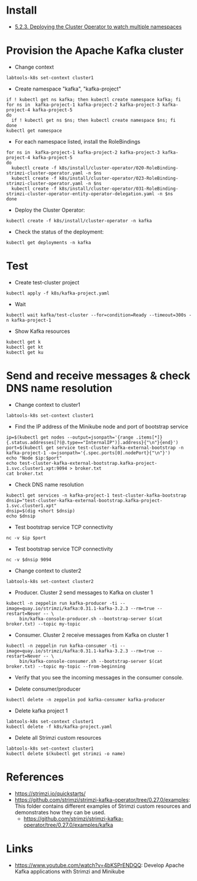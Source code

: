 # Install
   * [5.2.3. Deploying the Cluster Operator to watch multiple namespaces](https://strimzi.io/docs/operators/latest/deploying.html#deploying-cluster-operator-to-watch-multiple-namespaces-str)

# Provision the Apache Kafka cluster
   * Change context
```shell
labtools-k8s set-context cluster1
```
   * Create namespace "kafka", "kafka-project"
```shell
if ! kubectl get ns kafka; then kubectl create namespace kafka; fi
for ns in  kafka-project-1 kafka-project-2 kafka-project-3 kafka-project-4 kafka-project-5
do 
  if ! kubectl get ns $ns; then kubectl create namespace $ns; fi
done
kubectl get namespace
```
   * For each namespace listed, install the RoleBindings
```shell
for ns in  kafka-project-1 kafka-project-2 kafka-project-3 kafka-project-4 kafka-project-5
do 
  kubectl create -f k8s/install/cluster-operator/020-RoleBinding-strimzi-cluster-operator.yaml -n $ns
  kubectl create -f k8s/install/cluster-operator/023-RoleBinding-strimzi-cluster-operator.yaml -n $ns
  kubectl create -f k8s/install/cluster-operator/031-RoleBinding-strimzi-cluster-operator-entity-operator-delegation.yaml -n $ns
done
```

   * Deploy the Cluster Operator:
```shell
kubectl create -f k8s/install/cluster-operator -n kafka
```

   * Check the status of the deployment:
```shell
kubectl get deployments -n kafka
```







# Test
   * Create test-cluster project
```shell
kubectl apply -f k8s/kafka-project.yaml
```
 
   * Wait
```shell
kubectl wait kafka/test-cluster --for=condition=Ready --timeout=300s -n kafka-project-1
```

   * Show Kafka resources
```shell
kubectl get k
kubectl get kt
kubectl get ku
```


# Send and receive messages & check DNS name resolution
   * Change context to cluster1
```shell
labtools-k8s set-context cluster1
```

   * Find the IP address of the Minikube node and port of bootstrap service
```shell
ip=$(kubectl get nodes --output=jsonpath='{range .items[*]}{.status.addresses[?(@.type=="InternalIP")].address}{"\n"}{end}')
port=$(kubectl get service test-cluster-kafka-external-bootstrap -n kafka-project-1 -o=jsonpath='{.spec.ports[0].nodePort}{"\n"}')
echo "Node $ip:$port"
echo test-cluster-kafka-external-bootstrap.kafka-project-1.svc.cluster1.xpt:9094 > broker.txt
cat broker.txt
```

   * Check DNS name resolution
```shell
kubectl get services -n kafka-project-1 test-cluster-kafka-bootstrap
dnsip="test-cluster-kafka-external-bootstrap.kafka-project-1.svc.cluster1.xpt"
dnsip=$(dig +short $dnsip)
echo $dnsip
```

   * Test bootstrap service TCP connectivity
```shell
nc -v $ip $port
```

   * Test bootstrap service TCP connectivity
```shell
nc -v $dnsip 9094 
```

   * Change context to cluster2
```shell
labtools-k8s set-context cluster2
```

   * Producer. Cluster 2 send messages to Kafka on cluster 1
```shell
kubectl -n zeppelin run kafka-producer -ti --image=quay.io/strimzi/kafka:0.31.1-kafka-3.2.3 --rm=true --restart=Never -- \
     bin/kafka-console-producer.sh --bootstrap-server $(cat broker.txt) --topic my-topic
```    

   * Consumer. Cluster 2 receive messages from Kafka on cluster 1
```shell
kubectl -n zeppelin run kafka-consumer -ti --image=quay.io/strimzi/kafka:0.31.1-kafka-3.2.3 --rm=true --restart=Never -- \
     bin/kafka-console-consumer.sh --bootstrap-server $(cat broker.txt) --topic my-topic --from-beginning
```

   * Verify that you see the incoming messages in the consumer console.

   * Delete consumer/producer
```shell
kubectl delete -n zeppelin pod kafka-consumer kafka-producer
```

   * Delete kafka project 1
```shell
labtools-k8s set-context cluster1
kubectl delete -f k8s/kafka-project.yaml
```

  * Delete all Strimzi custom resources
```shell
labtools-k8s set-context cluster1
kubectl delete $(kubectl get strimzi -o name)
```

# References
   * https://strimzi.io/quickstarts/
   * https://github.com/strimzi/strimzi-kafka-operator/tree/0.27.0/examples: This folder contains different examples of Strimzi custom resources and demonstrates how they can be used.
      * https://github.com/strimzi/strimzi-kafka-operator/tree/0.27.0/examples/kafka
    

# Links
   * https://www.youtube.com/watch?v=4bKSPrENDQQ: Develop Apache Kafka applications with Strimzi and Minikube
